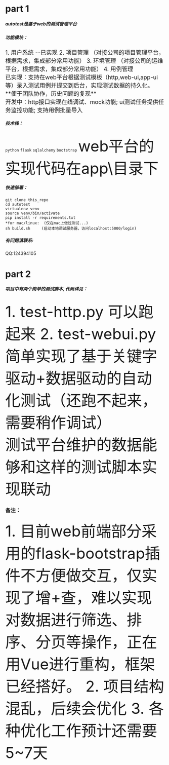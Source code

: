 # part 1 
##### autotest是基于web的测试管理平台
##### 功能模块：

  <font size=4>
  1. 用户系统
  --已实现
  2. 项目管理
  （对接公司的项目管理平台，根据需求，集成部分常用功能）
  3. 环境管理
  （对接公司的运维平台，根据需求，集成部分常用功能）
  4. 用例管理  <br>
  已实现：支持在web平台根据测试模板（http,web-ui,app-ui等）录入测试用例并提交到后台，实现测试数据的持久化。<br> 
    **便于团队协作，历史问题的复现** <br>
  开发中：http接口实现在线调试、mock功能; ui测试任务提供任务监控功能; 支持用例批量导入
</font>

##### 技术栈：
`python` `flask` `sqlalchemy` `bootstrap`
<font size=8>
  web平台的实现代码在app\目录下
</font>
##### 快速部署：
```
git clone this_repo
cd autotest
virtualenv venv
source venv/bin/activate  
pip install -r requirements.txt
*for mac/linux:  (仅在mac上做过测试...)
sh build.sh     (启动本地调试服务器，访问localhost:5000/login)
```
##### 有问题请联系: 
  QQ:124394105

# part 2

##### 项目中有两个简单的测试脚本, 代码详见：
<font size=8>
1. test-http.py  可以跑起来
2. test-webui.py 简单实现了基于关键字驱动+数据驱动的自动化测试（还跑不起来，需要稍作调试）<br>
测试平台维护的数据能够和这样的测试脚本实现联动
</font>

### 备注：
<font size=8>
1. 目前web前端部分采用的flask-bootstrap插件不方便做交互，仅实现了增+查，难以实现对数据进行筛选、排序、分页等操作，正在用Vue进行重构，框架已经搭好。
2. 项目结构混乱，后续会优化
3. 各种优化工作预计还需要5~7天
</font>
